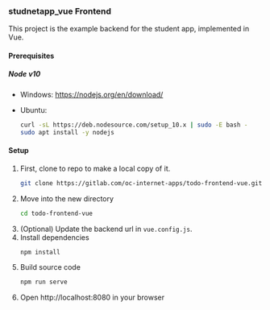 

### studnetapp_vue Frontend

This project is the example backend for the student app, implemented in Vue.


#### Prerequisites
##### Node v10

* Windows: 
    https://nodejs.org/en/download/

* Ubuntu:
    ```bash
    curl -sL https://deb.nodesource.com/setup_10.x | sudo -E bash -
    sudo apt install -y nodejs
    ```

#### Setup

1. First, clone to repo to make a local copy of it.
    ```bash
    git clone https://gitlab.com/oc-internet-apps/todo-frontend-vue.git
    ```
2. Move into the new directory
    ```bash
    cd todo-frontend-vue
    ```
3. (Optional) Update the backend url in `vue.config.js`.
4. Install dependencies
    ```bash
    npm install
    ```
5. Build source code
    ```bash
    npm run serve
    ```
6. Open http://localhost:8080 in your browser
